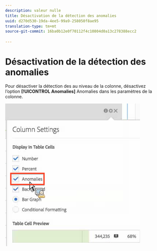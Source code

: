 ```yaml
---
description: valeur nulle
title: Désactivation de la détection des anomalies
uuid: d270d530-19da-4ee5-99a9-258050f8ae95
translation-type: tm+mt
source-git-commit: 16ba0b12e0f70112f4c10804d0a13c278388ecc2

---
```



# Désactivation de la détection des anomalies

Pour désactiver la détection des au niveau de la colonne, désactivez l’option **[!UICONTROL Anomalies]** Anomalies dans les paramètres de la colonne.

![](assets/turnoff_anomalies.png)

